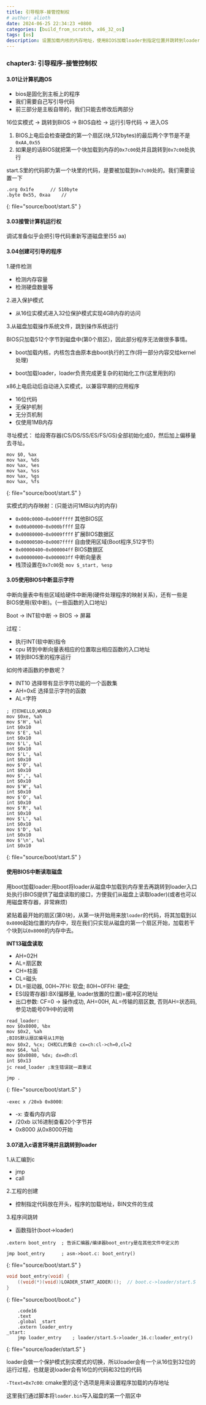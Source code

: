```yaml
---
title: 引导程序-接管控制权
# author: alioth
date: 2024-06-25 22:34:23 +0800
categories: [build_from_scratch, x86_32_os]
tags: [os]
description: 设置加载内核的内存地址，使用BIOS加载loader到指定位置并跳转到loader处
---
```

### chapter3: 引导程序-接管控制权

#### 3.01让计算机跑OS

- bios是固化到主板上的程序
- 我们需要自己写引导代码
- 前三部分是主板自带的，我们只能去修改后两部分

16位实模式 -> 跳转到BIOS -> BIOS自检 -> 运行引导代码 -> 进入OS
  
1. BIOS上电后会检查硬盘的第一个扇区(块,512bytes)的最后两个字节是不是`0xAA,0x55`
2. 如果是的话BIOS就把第一个块加载到内存的`0x7c00`处并且跳转到`0x7c00`处执行

start.S里的代码即为第一个块里的代码，是要被加载到`0x7c00`处的。我们需要设置一下

```
.org 0x1fe		// 510byte
.byte 0x55, 0xaa	// 
```
{: file="source/boot/start.S" }

#### 3.03接管计算机运行权

调试准备似乎会把引导代码重新写道磁盘里(55 aa)

#### 3.04创建可引导的程序

1.硬件检测
- 检测内存容量
- 检测硬盘数量等

2.进入保护模式
- 从16位实模式进入32位保护模式实现4GB内存的访问

3.从磁盘加载操作系统文件，跳到操作系统运行

BIOS只加载512个字节到磁盘中(第0个扇区)，因此部分程序无法做很多事情。

- boot加载内核，内核包含由原本由boot执行的工作(将一部分内容交给kernel处理)

- boot加载loader，loader负责完成更复杂的初始化工作(这里用到的)

x86上电启动后自动进入实模式，以兼容早期的应用程序
- 16位代码
- 无保护机制
- 无分页机制
- 仅使用1MB内存

寻址模式：
给段寄存器(CS/DS/SS/ES/FS/GS)全部初始化成0，然后加上偏移量去寻址。
```
mov $0, %ax
mov %ax, %ds
mov %ax, %es
mov %ax, %ss
mov %ax, %gs
mov %ax, %fs
```
{: file="source/boot/start.S" }

实模式的内存映射：(只能访问1MB以内的内存)

- `0x000c0000~0x000fffff` 其他BIOS区
- `0x00a00000~0x000bffff` 显存
- `0x00080000~0x0009ffff` 扩展BIOS数据区
- `0x00000500~0x0007ffff` 自由使用区域(Boot程序,512字节)
- `0x00000400~0x000004ff` BIOS数据区
- `0x00000000~0x000003ff` 中断向量表
- 栈顶设置在`0x7c00`处 `mov $_start, %esp`

#### 3.05使用BIOS中断显示字符

中断向量表中有些区域给硬件中断用(硬件处理程序的映射关系)，还有一些是BIOS使用(软中断)。(一些函数的入口地址)

Boot -> INT软中断 -> BIOS -> 屏幕

过程：
- 执行INT(软中断)指令
- cpu 转到中断向量表相应的位置取出相应函数的入口地址
- 转到BIOS里的程序运行

如何传递函数的参数呢？

- INT10  选择带有显示字符功能的一个函数集
- AH=0xE 选择显示字符的函数
- AL=字符

```
; 打印HELLO,WORLD
mov $0xe, %ah
mov $'H', %al
int $0x10
mov $'E', %al
int $0x10
mov $'L', %al
int $0x10
mov $'L', %al
int $0x10
mov $'O', %al
int $0x10
mov $',', %al
int $0x10
mov $'W', %al
int $0x10
mov $'O', %al
int $0x10
mov $'R', %al
int $0x10
mov $'L', %al
int $0x10
mov $'D', %al
int $0x10
mov $'\n', %al
int $0x10
```
{: file="source/boot/start.S" }

#### 使用BIOS中断读取磁盘

用boot加载loader:用boot将loader从磁盘中加载到内存里去再跳转到loader入口处执行(BIOS提供了磁盘读取的接口，方便我们从磁盘上读取loader)(或者也可以用磁盘寄存器，非常麻烦)

紧贴着最开始的扇区(第0块)，从第一块开始用来放`loader`的代码，将其加载到以`0x8000`起始位置的内存中，现在我们只实现从磁盘的第一个扇区开始，加载若干个块到以`0x8000`的内存中去。

**INT13磁盘读取**

- AH=02H
- AL=扇区数
- CH=柱面
- CL=磁头
- DL=驱动器, 00H~7FH: 软盘; 80H~0FFH: 硬盘;
- ES(段寄存器):BX(偏移量, loader放置的位置)=缓冲区的地址
- 出口参数: CF=0 -> 操作成功, AH=00H, AL=传输的扇区数, 否则AH=状态码, 参见功能号01H中的说明

```
read_loader:
mov $0x8000, %bx
mov $0x2, %ah
;BIOS默认扇区编号从1开始
mov $0x2, %cx; CH和CL的集合 cx=ch:cl->ch=0,cl=2
mov $64, %al
mov $0x0080, %dx; dx=dh:dl
int $0x13
jc read_loader ;发生错误就一直重试

jmp .
```
{: file="source/boot/start.S" }

`-exec x /20xb 0x8000`: 
- -x: 查看内存内容
- /20xb 以16进制查看20个字节并
- 0x8000 从0x8000开始

#### 3.07进入c语言环境并且跳转到loader

1.从汇编到c
- jmp
- call

2.工程的创建
- 控制指定代码放在开头，程序的加载地址，BIN文件的生成

3.程序间跳转
- 函数指针(boot->loader)

```
.extern boot_entry  ; 告诉汇编器/编译器boot_entry是在其他文件中定义的

jmp boot_entry      ; asm->boot.c: boot_entry()
```
{: file="source/boot/start.S" }

```c
void boot_entry(void) {
    ((void(*)(void))LOADER_START_ADDER)();  // boot.c->loader/start.S
} 
```
{: file="source/boot/boot.c" }

```
  	.code16
 	.text
	.global _start
	.extern loader_entry
_start:	
	jmp loader_entry    ; loader/start.S->loader_16.c:loader_entry()
```
{: file="source/loader/start.S" }

loader会做一个保护模式到实模式的切换，所以loader会有一个从16位到32位的运行过程，也就是说loader会有16位的代码和32位的代码

`-Ttext=0x7c00`: cmake里的这个选项是用来设置程序加载的内存地址

这里我们通过脚本将`loader.bin`写入磁盘的第一个扇区中
